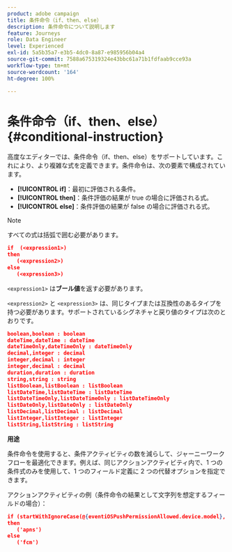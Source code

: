 ```yaml
---
product: adobe campaign
title: 条件命令（if、then、else）
description: 条件命令について説明します
feature: Journeys
role: Data Engineer
level: Experienced
exl-id: 5a5b35a7-e3b5-4dc0-8a87-e985956b04a4
source-git-commit: 7588a675319324e43bbc61a71b1fdfaab9cce93a
workflow-type: tm+mt
source-wordcount: '164'
ht-degree: 100%

---
```


# 条件命令（if、then、else） {#conditional-instruction}

高度なエディターでは、条件命令（if、then、else）をサポートしています。これにより、より複雑な式を定義できます。条件命令は、次の要素で構成されています。

* **[!UICONTROL if]**：最初に評価される条件。
* **[!UICONTROL then]**：条件評価の結果が true の場合に評価される式。
* **[!UICONTROL else]**：条件評価の結果が false の場合に評価される式。

>[!NOTE]
>
>すべての式は括弧で囲む必要があります。

```json
if  (<expression1>)
then
   (<expression2>)
else
   (<expression3>)
```

`<expression1>` は&#x200B;**ブール値**&#x200B;を返す必要があります。

`<expression2>` と `<expression3>` は、同じタイプまたは互換性のあるタイプを持つ必要があります。サポートされているシグネチャと戻り値のタイプは次のとおりです。

```json
boolean,boolean : boolean
dateTime,dateTime : dateTime
dateTimeOnly,dateTimeOnly : dateTimeOnly
decimal,integer : decimal
integer,decimal : integer
integer,decimal : decimal
duration,duration : duration
string,string : string
listBoolean,listBoolean : listBoolean
listDateTime,listDateTime : listDateTime
listDateTimeOnly,listDateTimeOnly : listDateTimeOnly
listDateOnly,listDateOnly : listDateOnly
listDecimal,listDecimal : listDecimal
listInteger,listInteger : listInteger
listString,listString : listString
```

**用途**

条件命令を使用すると、条件アクティビティの数を減らして、ジャーニーワークフローを最適化できます。例えば、同じアクションアクティビティ内で、1 つの条件式のみを使用して、1 つのフィールド定義に 2 つの代替オプションを指定できます。

アクションアクティビティの例（条件命令の結果として文字列を想定するフィールドの場合）：

```json
if (startWithIgnoreCase(@{eventiOSPushPermissionAllowed.device.model}, 'iPad') or startWithIgnoreCase(@{eventiOSPushPermissionAllowed.device.model}, 'iOS'))
then
   ('apns')
else
   ('fcm')
```
